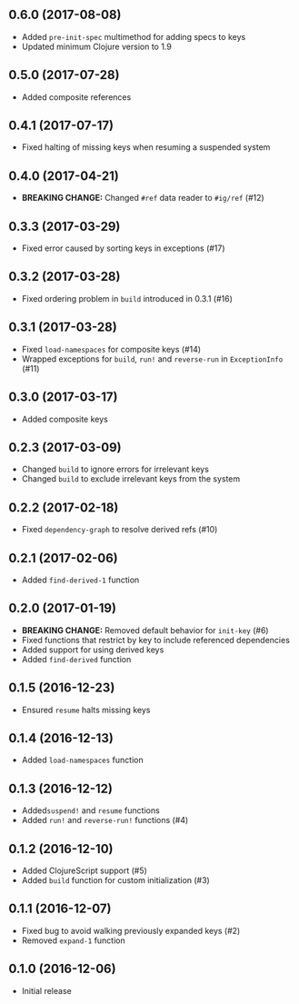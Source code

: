 ## 0.6.0 (2017-08-08)

* Added `pre-init-spec` multimethod for adding specs to keys
* Updated minimum Clojure version to 1.9

## 0.5.0 (2017-07-28)

* Added composite references

## 0.4.1 (2017-07-17)

* Fixed halting of missing keys when resuming a suspended system

## 0.4.0 (2017-04-21)

* **BREAKING CHANGE:** Changed `#ref` data reader to `#ig/ref` (#12)

## 0.3.3 (2017-03-29)

* Fixed error caused by sorting keys in exceptions (#17)

## 0.3.2 (2017-03-28)

* Fixed ordering problem in `build` introduced in 0.3.1 (#16)

## 0.3.1 (2017-03-28)

* Fixed `load-namespaces` for composite keys (#14)
* Wrapped exceptions for `build`, `run!` and `reverse-run` in `ExceptionInfo` (#11)

## 0.3.0 (2017-03-17)

* Added composite keys

## 0.2.3 (2017-03-09)

* Changed `build` to ignore errors for irrelevant keys
* Changed `build` to exclude irrelevant keys from the system

## 0.2.2 (2017-02-18)

* Fixed `dependency-graph` to resolve derived refs (#10)

## 0.2.1 (2017-02-06)

* Added `find-derived-1` function

## 0.2.0 (2017-01-19)

* **BREAKING CHANGE:** Removed default behavior for `init-key` (#6)
* Fixed functions that restrict by key to include referenced dependencies
* Added support for using derived keys
* Added `find-derived` function

## 0.1.5 (2016-12-23)

* Ensured `resume` halts missing keys

## 0.1.4 (2016-12-13)

* Added `load-namespaces` function

## 0.1.3 (2016-12-12)

* Added`suspend!` and `resume` functions
* Added `run!` and `reverse-run!` functions (#4)

## 0.1.2 (2016-12-10)

* Added ClojureScript support (#5)
* Added `build` function for custom initialization (#3)

## 0.1.1 (2016-12-07)

* Fixed bug to avoid walking previously expanded keys (#2)
* Removed `expand-1` function

## 0.1.0 (2016-12-06)

* Initial release
